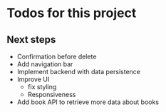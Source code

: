 # Todos for this project

## Next steps

- Confirmation before delete
- Add navigation bar
- Implement backend with data persistence
- Improve UI
    - fix styling
    - Responsiveness
- Add book API to retrieve more data about books